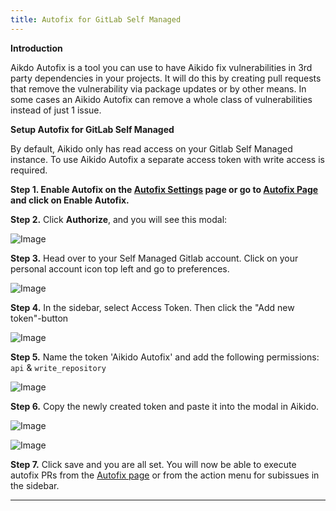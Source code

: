 ```yaml
---
title: Autofix for GitLab Self Managed
---
```



**Introduction**

Aikdo Autofix is a tool you can use to have Aikido fix vulnerabilities in 3rd party dependencies in your projects. It will do this by creating pull requests that remove the vulnerability via package updates or by other means. In some cases an Aikido Autofix can remove a whole class of vulnerabilities instead of just 1 issue.

**Setup Autofix for GitLab Self Managed**

By default, Aikido only has read access on your Gitlab Self Managed instance. To use Aikido Autofix a separate access token with write access is required.

**Step 1. Enable Autofix on the [Autofix Settings](https://app.aikido.dev/settings/integrations/autofix) page or go to [Autofix Page](https://app.aikido.dev/issues/fix) and click on Enable Autofix.**

**Step 2.** Click **Authorize**, and you will see this modal:

![Image](https://ucarecdn.com/847dce22-b557-4a36-8592-c8b97e558f46/)

**Step 3.** Head over to your Self Managed Gitlab account. Click on your personal account icon top left and go to preferences.

![Image](https://ucarecdn.com/1aa79b23-ea0e-473c-beb6-e60b3ff03d73/)

**Step 4.** In the sidebar, select Access Token. Then click the "Add new token"-button

![Image](https://ucarecdn.com/696b35be-f6ea-4bce-978d-0bede8b663ee/)

**Step 5.** Name the token 'Aikido Autofix' and add the following permissions: `api` & `write_repository`

![Image](https://ucarecdn.com/0a39f5aa-0e23-4e69-91a3-c94163f81db7/)

**Step 6.** Copy the newly created token and paste it into the modal in Aikido.

![Image](https://ucarecdn.com/75bb003e-2ebf-4687-8b8c-3c6049717027/)

![Image](https://ucarecdn.com/c1669df1-17da-4e97-b521-c71fc46b8e5d/)

**Step 7.** Click save and you are all set. You will now be able to execute autofix PRs from the [Autofix page](https://app.aikido.dev/issues/fix) or from the action menu for subissues in the sidebar.

---